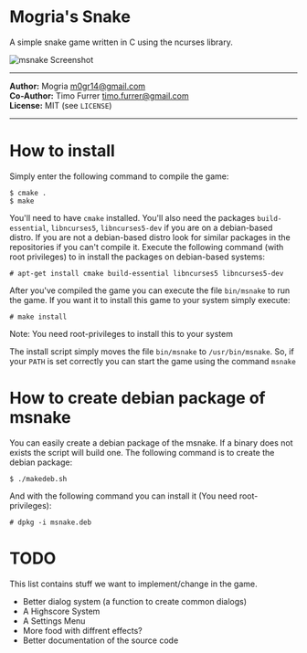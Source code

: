 # Mogria's Snake

A simple snake game written in C using the ncurses library.

![msnake Screenshot](https://raw.github.com/mogria/msnake/master/screenshot.png)

* * *

**Author:**  Mogria <m0gr14@gmail.com><br />
**Co-Author:**  Timo Furrer <timo.furrer@gmail.com><br />
**License:** MIT (see `LICENSE`)

* * *

# How to install

Simply enter the following command to compile the game:

    $ cmake .
    $ make

You'll need to have `cmake` installed. You'll also need the packages `build-essential`, `libncurses5`, `libncurses5-dev` if you are on a debian-based distro. If you are not a debian-based distro look for similar packages in the repositories if you can't compile it. Execute the following command (with root privileges) to in install the packages on debian-based systems:

    # apt-get install cmake build-essential libncurses5 libncurses5-dev

After you've compiled the game you can execute the file `bin/msnake` to run the game.
If you want it to install this game to your system simply execute:

    # make install

Note: You need root-privileges to install this to your system

The install script simply moves the file `bin/msnake` to `/usr/bin/msnake`.
So, if your `PATH` is set correctly you can start the game using the command `msnake`

# How to create debian package of msnake

You can easily create a debian package of the msnake. If a binary does not exists the script will build one.
The following command is to create the debian package:

    $ ./makedeb.sh

And with the following command you can install it (You need root-privileges):

    # dpkg -i msnake.deb

# TODO

This list contains stuff we want to implement/change in the game.

* Better dialog system (a function to create common dialogs)
* A Highscore System
* A Settings Menu
* More food with diffrent effects?
* Better documentation of the source code
